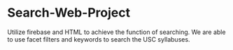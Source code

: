 # Search-Web-Project
Utilize firebase and HTML to achieve the function of searching.
We are able to use facet filters and keywords to search the USC syllabuses.
